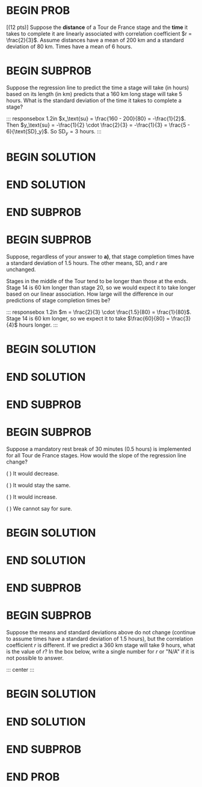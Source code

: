 # BEGIN PROB

\[(12 pts)\] Suppose the **distance** of a Tour de France stage and the
**time** it takes to complete it are linearly associated with
correlation coefficient $r = \frac{2}{3}$. Assume distances have a mean
of 200 km and a standard deviation of 80 km. Times have a mean of 6
hours.

# BEGIN SUBPROB

Suppose the regression line to predict the time a stage will take (in
hours) based on its length (in km) predicts that a 160 km long stage
will take 5 hours. What is the standard deviation of the time it takes
to complete a stage?

::: responsebox
1.2in $x_\text{su} = \frac{160 - 200}{80} = -\frac{1}{2}$. Then
$y_\text{su} = -\frac{1}{2} \cdot \frac{2}{3} = -\frac{1}{3} = \frac{5 - 6}{\text{SD}_y}$.
So $\text{SD}_y = 3$ hours.
:::

# BEGIN SOLUTION

# END SOLUTION

# END SUBPROB

# BEGIN SUBPROB

Suppose, regardless of your answer to **a)**, that stage completion
times have a standard deviation of 1.5 hours. The other means, SD, and
$r$ are unchanged.

Stages in the middle of the Tour tend to be longer than those at the
ends. Stage 14 is 60 km longer than stage 20, so we would expect it to
take longer based on our linear association. How large will the
difference in our predictions of stage completion times be?

::: responsebox
1.2in $m = \frac{2}{3} \cdot \frac{1.5}{80} = \frac{1}{80}$. Stage 14 is
60 km longer, so we expect it to take $\frac{60}{80} = \frac{3}{4}$
hours longer.
:::

# BEGIN SOLUTION

# END SOLUTION

# END SUBPROB

# BEGIN SUBPROB

Suppose a mandatory rest break of 30 minutes (0.5 hours) is implemented
for all Tour de France stages. How would the slope of the regression
line change?

( ) It would decrease.

( ) It would stay the same.

( ) It would increase.

( ) We cannot say for sure.

# BEGIN SOLUTION

# END SOLUTION

# END SUBPROB

# BEGIN SUBPROB

Suppose the means and standard deviations above do not change (continue
to assume times have a standard deviation of 1.5 hours), but the
correlation coefficient $r$ is different. If we predict a 360 km stage
will take 9 hours, what is the value of $r$? In the box below, write a
single number for $r$ or "N/A\" if it is not possible to answer.

::: center
:::

# BEGIN SOLUTION

# END SOLUTION

# END SUBPROB

# END PROB